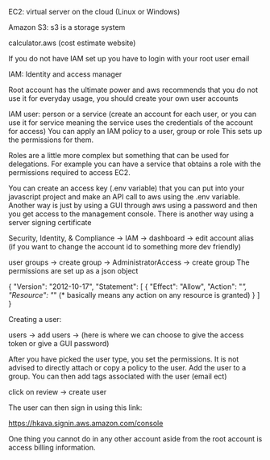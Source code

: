 EC2: virtual server on the cloud (Linux or Windows)

Amazon S3: s3 is a storage system

calculator.aws (cost estimate website)

If you do not have IAM set up you have to login with your root user email

IAM: Identity and access manager

Root account has the ultimate power and aws recommends that you do not use it for everyday usage, you should create your own user accounts

IAM user: person or a service (create an account for each user, or you can use it for service meaning the service uses the credentials of the account for access)
You can apply an IAM policy to a user, group or role
This sets up the permissions for them.

Roles are a little more complex but something that can be used for delegations. For example you can have a service that obtains a role with the permissions required to access EC2.

You can create an access key (.env variable) that you can put into your javascript project and make an API call to aws using the .env variable.
Another way is just by using a GUI through aws using a password and then you get access to the management console.
There is another way using a server signing certificate 

Security, Identity, & Compliance -> IAM -> dashboard -> edit account alias (if you want to change the account id to something more dev friendly) 

user groups -> create group -> AdministratorAccess -> create group
The permissions are set up as a json object

{
    "Version": "2012-10-17",
    "Statement": [
        {
            "Effect": "Allow",
            "Action": "*",
            "Resource": "*" (* basically means any action on any resource is granted)
        }
    ]
}

Creating a user:

users -> add users -> (here is where we can choose to give the access token or give a GUI password)

After you have picked the user type, you set the permissions. It is not advised to directly attach or copy a policy to the user.
Add the user to a group.
You can then add tags associated with the user (email ect)

click on review -> create user

The user can then sign in using this link:

https://hkava.signin.aws.amazon.com/console

One thing you cannot do in any other account aside from the root account is access billing information.

